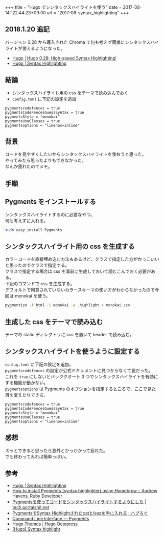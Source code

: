 +++
title = "Hugo でシンタックスハイライトを使う"
date = 2017-08-14T22:44:23+09:00
url = "2017-08-syntax_highlighting"
+++

## 2018.1.20 追記

バージョン 0.28 から導入された Chroma で何も考えず簡単にシンタックスハイライトが使えるようになった。

- [Hugo | Hugo 0.28: High-speed Syntax Highlighting!](https://gohugo.io/news/0.28-relnotes/)
- [Hugo | Syntax Highlighting](https://gohugo.io/content-management/syntax-highlighting/)

## 結論

- シンタックスハイライト用の css をテーマで読み込んでおく
- `config.toml` に下記の設定を追加

```
pygmentscodefences = true
pygmentsCodeFencesGuessSyntax = true
pygmentsStyle = "monokai"
pygmentsUseClasses = true
pygmentsoptions = "linenos=inline"
```

## 背景

コードを見やすくしたいからシンタックスハイライトを使おうと思った。  
やってみたら思ったよりもできなかった。  
なんか疲れたのでメモ。

## 手順

## Pygments をインストールする

シンタックスハイライトするのに必要なやつ。  
何も考えずに入れる。

```bash
sudo easy_install Pygments
```

## シンタックスハイライト用の css を生成する

カラーコードを直接埋め込む方法もあるけど、クラスで指定した方がかっこいいと思ったのでクラスで指定する。  
クラスで指定する場合は css を事前に生成しておいて読むこんでおく必要がある。  
下記のコマンドで css を生成する。  
デフォルトで用意されていないカラースキーマの使い方がわからなかったので今回は monokai を使う。

```bash
pygmentize -f html -S monokai -a .highlight > monokai.css
```

## 生成した css をテーマで読み込む

テーマの static ディレクトリに css を置いて header で読み込む。

## シンタックスハイライトを使うように設定する

`config.toml` に下記の設定を追加。  
`pygmentscodefences` の設定が公式ドキュメントに見つからなくて罠だった。  
これを `true` にしないとバッククオート 3 つでシンタックスハイライトを有効にする機能が動かない。  
`pygmentsoptions` は Pygments のオプションを指定するところで、ここで見た目を変えたりできる。

```
pygmentscodefences = true
pygmentsCodeFencesGuessSyntax = true
pygmentsStyle = "monokai"
pygmentsUseClasses = true
pygmentsoptions = "linenos=inline"
```

## 感想

スッとできると思ったら意外とひっかかって疲れた。  
でも終わってみれば簡単っぽい。

## 参考

- [Hugo | Syntax Highlighting](https://gohugo.io/tools/syntax-highlighting/)
- [How to install Pygments (syntax highlighter) using Homebrew :: Andrew Havens, Ruby Developer](http://www.andrewhavens.com/posts/13/how-to-install-pygments-syntax-highlighter-using-homebrew/)
- [Pygmentsを使ってコードをシンタックスハイライトするようにした | tech.portalshit.net](http://tech.portalshit.net/2010/08/13/jekyll-with-pygments/)
- [PygmentsでSyntax Highlightされたcatとlessを手に入れる ::ハブろぐ](https://havelog.ayumusato.com/develop/others/e523-pretty_cat_and_less_pygments.html)
- [Command Line Interface — Pygments](http://pygments.org/docs/cmdline/)
- [Hugo Themes | Hugo Octopress](https://themes.gohugo.io/hugo-octopress/)
- [[Hugo] Syntax highlight](https://code-house.jp/2016/08/20/hugosyntaxhighlight/)
